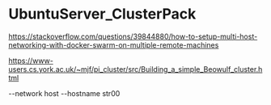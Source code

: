 # UbuntuServer_ClusterPack

https://stackoverflow.com/questions/39844880/how-to-setup-multi-host-networking-with-docker-swarm-on-multiple-remote-machines

https://www-users.cs.york.ac.uk/~mjf/pi_cluster/src/Building_a_simple_Beowulf_cluster.html


--network host
--hostname str00
